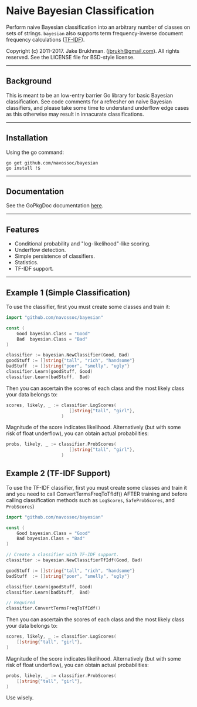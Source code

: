 # Naive Bayesian Classification

Perform naive Bayesian classification into an arbitrary number of classes on sets of strings. `bayesian` also supports term frequency-inverse document frequency calculations ([TF-IDF](https://www.wikiwand.com/en/Tf%E2%80%93idf)).

Copyright (c) 2011-2017. Jake Brukhman. (jbrukh@gmail.com).
All rights reserved.  See the LICENSE file for BSD-style license.

------------

## Background

This is meant to be an low-entry barrier Go library for basic Bayesian classification. See code comments for a refresher on naive Bayesian classifiers, and please take some time to understand underflow edge cases as this otherwise may result in innacurate classifications.

------------

## Installation

Using the go command:

```shell
go get github.com/navossoc/bayesian
go install !$
```

------------

## Documentation

See the GoPkgDoc documentation [here](https://godoc.org/github.com/navossoc/bayesian).

------------

## Features

- Conditional probability and "log-likelihood"-like scoring.
- Underflow detection.
- Simple persistence of classifiers.
- Statistics.
- TF-IDF support.

------------

## Example 1 (Simple Classification)

To use the classifier, first you must create some classes
and train it:

```go
import "github.com/navossoc/bayesian"

const (
    Good bayesian.Class = "Good"
    Bad  bayesian.Class = "Bad"
)

classifier := bayesian.NewClassifier(Good, Bad)
goodStuff := []string{"tall", "rich", "handsome"}
badStuff  := []string{"poor", "smelly", "ugly"}
classifier.Learn(goodStuff, Good)
classifier.Learn(badStuff,  Bad)
```

Then you can ascertain the scores of each class and
the most likely class your data belongs to:

```go
scores, likely, _ := classifier.LogScores(
                        []string{"tall", "girl"},
                     )
```

Magnitude of the score indicates likelihood. Alternatively (but
with some risk of float underflow), you can obtain actual probabilities:

```go
probs, likely, _ := classifier.ProbScores(
                        []string{"tall", "girl"},
                     )
```

## Example 2 (TF-IDF Support)

To use the TF-IDF classifier, first you must create some classes
and train it and you need to call ConvertTermsFreqToTfIdf() AFTER training
and before calling classification methods such as `LogScores`, `SafeProbScores`, and `ProbScores`)

```go
import "github.com/navossoc/bayesian"

const (
    Good bayesian.Class = "Good"
    Bad bayesian.Class = "Bad"
)

// Create a classifier with TF-IDF support.
classifier := bayesian.NewClassifierTfIdf(Good, Bad)

goodStuff := []string{"tall", "rich", "handsome"}
badStuff  := []string{"poor", "smelly", "ugly"}

classifier.Learn(goodStuff, Good)
classifier.Learn(badStuff,  Bad)

// Required
classifier.ConvertTermsFreqToTfIdf()
```

Then you can ascertain the scores of each class and
the most likely class your data belongs to:

```go
scores, likely, _ := classifier.LogScores(
    []string{"tall", "girl"},
)
```

Magnitude of the score indicates likelihood. Alternatively (but
with some risk of float underflow), you can obtain actual probabilities:

```go
probs, likely, _ := classifier.ProbScores(
    []string{"tall", "girl"},
)
```

Use wisely.
